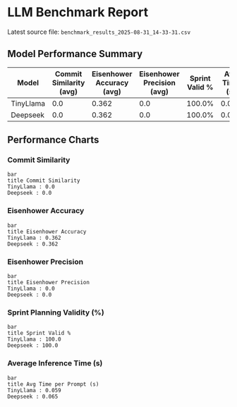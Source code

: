 # LLM Benchmark Report

Latest source file: `benchmark_results_2025-08-31_14-33-31.csv`

## Model Performance Summary

| Model | Commit Similarity (avg) | Eisenhower Accuracy (avg) | Eisenhower Precision (avg) | Sprint Valid % | Avg Time (s) |
|-------|--------------------------|----------------------------|-----------------------------|----------------|-------------|
| TinyLlama | 0.0 | 0.362 | 0.0 | 100.0% | 0.059 |
| Deepseek | 0.0 | 0.362 | 0.0 | 100.0% | 0.065 |

## Performance Charts

### Commit Similarity
```mermaid
bar
title Commit Similarity
TinyLlama : 0.0
Deepseek : 0.0
```

### Eisenhower Accuracy
```mermaid
bar
title Eisenhower Accuracy
TinyLlama : 0.362
Deepseek : 0.362
```

### Eisenhower Precision
```mermaid
bar
title Eisenhower Precision
TinyLlama : 0.0
Deepseek : 0.0
```

### Sprint Planning Validity (%)
```mermaid
bar
title Sprint Valid %
TinyLlama : 100.0
Deepseek : 100.0
```

### Average Inference Time (s)
```mermaid
bar
title Avg Time per Prompt (s)
TinyLlama : 0.059
Deepseek : 0.065
```